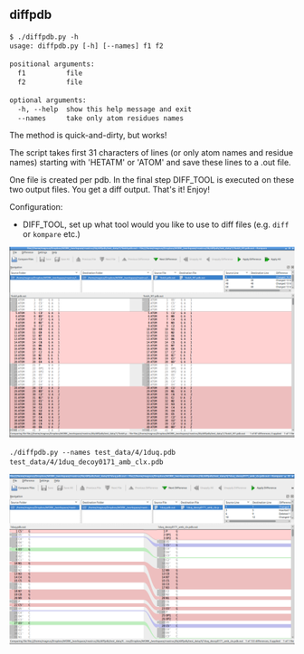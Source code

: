 diffpdb
-------------------------------------------------------------------------------

    $ ./diffpdb.py -h
    usage: diffpdb.py [-h] [--names] f1 f2
    
    positional arguments:
      f1          file
      f2          file
    
    optional arguments:
      -h, --help  show this help message and exit
      --names     take only atom residues names

The method is quick-and-dirty, but works!

The script takes first 31 characters of lines (or only atom names and residue names)
starting with 'HETATM' or 'ATOM' and save these lines to a <filename>.out file.

One file is created per pdb. In the final step DIFF_TOOL is executed
 on these two output files. You get a diff output. That's it! Enjoy!

Configuration:

 * DIFF_TOOL, set up what tool would you like to use to diff files (e.g. `diff` or `kompare` etc.)

![screenshot](doc/screenshot.png)

`./diffpdb.py --names test_data/4/1duq.pdb test_data/4/1duq_decoy0171_amb_clx.pdb`

![screenshot](doc/screenshot2.png)

